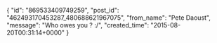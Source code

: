  {
   "id": "869533409749259",
   "post_id": "462493170453287_480688621967075",
   "from_name": "Pete Daoust",
   "message": "Who owes you ? :/",
   "created_time": "2015-08-20T00:31:14+0000"
 }
